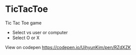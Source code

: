 # TicTacToe
Tic Tac Toe game
* Select vs user or computer
* Select O or X

View on codepen
https://codepen.io/UihyunKim/pen/RZdXZK

